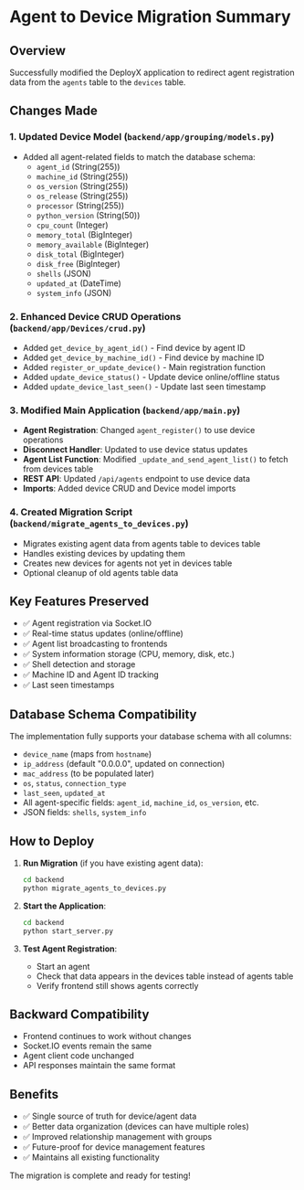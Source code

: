 # Agent to Device Migration Summary

## Overview
Successfully modified the DeployX application to redirect agent registration data from the `agents` table to the `devices` table.

## Changes Made

### 1. Updated Device Model (`backend/app/grouping/models.py`)
- Added all agent-related fields to match the database schema:
  - `agent_id` (String(255))
  - `machine_id` (String(255))
  - `os_version` (String(255))
  - `os_release` (String(255))
  - `processor` (String(255))
  - `python_version` (String(50))
  - `cpu_count` (Integer)
  - `memory_total` (BigInteger)
  - `memory_available` (BigInteger)
  - `disk_total` (BigInteger)
  - `disk_free` (BigInteger)
  - `shells` (JSON)
  - `updated_at` (DateTime)
  - `system_info` (JSON)

### 2. Enhanced Device CRUD Operations (`backend/app/Devices/crud.py`)
- Added `get_device_by_agent_id()` - Find device by agent ID
- Added `get_device_by_machine_id()` - Find device by machine ID
- Added `register_or_update_device()` - Main registration function
- Added `update_device_status()` - Update device online/offline status
- Added `update_device_last_seen()` - Update last seen timestamp

### 3. Modified Main Application (`backend/app/main.py`)
- **Agent Registration**: Changed `agent_register()` to use device operations
- **Disconnect Handler**: Updated to use device status updates
- **Agent List Function**: Modified `_update_and_send_agent_list()` to fetch from devices table
- **REST API**: Updated `/api/agents` endpoint to use device data
- **Imports**: Added device CRUD and Device model imports

### 4. Created Migration Script (`backend/migrate_agents_to_devices.py`)
- Migrates existing agent data from agents table to devices table
- Handles existing devices by updating them
- Creates new devices for agents not yet in devices table
- Optional cleanup of old agents table data

## Key Features Preserved
- ✅ Agent registration via Socket.IO
- ✅ Real-time status updates (online/offline)
- ✅ Agent list broadcasting to frontends
- ✅ System information storage (CPU, memory, disk, etc.)
- ✅ Shell detection and storage
- ✅ Machine ID and Agent ID tracking
- ✅ Last seen timestamps

## Database Schema Compatibility
The implementation fully supports your database schema with all columns:
- `device_name` (maps from `hostname`)
- `ip_address` (default "0.0.0.0", updated on connection)
- `mac_address` (to be populated later)
- `os`, `status`, `connection_type`
- `last_seen`, `updated_at`
- All agent-specific fields: `agent_id`, `machine_id`, `os_version`, etc.
- JSON fields: `shells`, `system_info`

## How to Deploy

1. **Run Migration** (if you have existing agent data):
   ```bash
   cd backend
   python migrate_agents_to_devices.py
   ```

2. **Start the Application**:
   ```bash
   cd backend
   python start_server.py
   ```

3. **Test Agent Registration**:
   - Start an agent
   - Check that data appears in the devices table instead of agents table
   - Verify frontend still shows agents correctly

## Backward Compatibility
- Frontend continues to work without changes
- Socket.IO events remain the same
- Agent client code unchanged
- API responses maintain the same format

## Benefits
- ✅ Single source of truth for device/agent data
- ✅ Better data organization (devices can have multiple roles)
- ✅ Improved relationship management with groups
- ✅ Future-proof for device management features
- ✅ Maintains all existing functionality

The migration is complete and ready for testing!